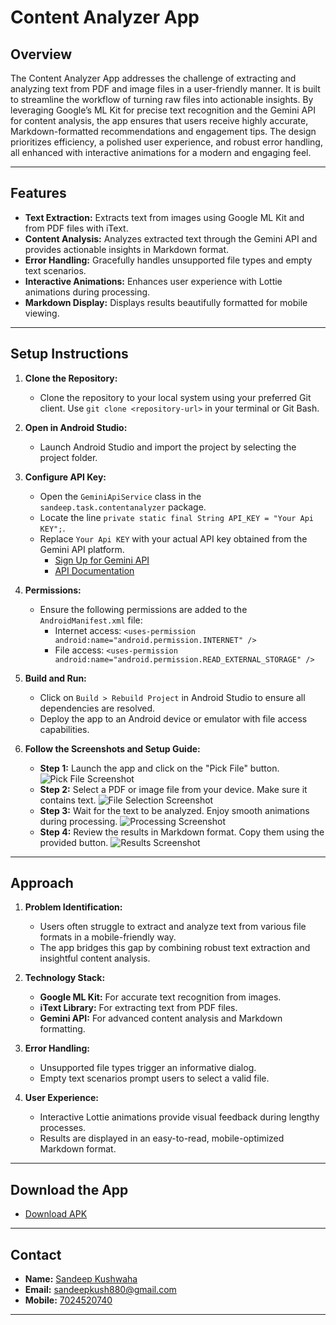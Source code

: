 # Content Analyzer App

## Overview
The Content Analyzer App addresses the challenge of extracting and analyzing text from PDF and image files in a user-friendly manner. It is built to streamline the workflow of turning raw files into actionable insights. By leveraging Google’s ML Kit for precise text recognition and the Gemini API for content analysis, the app ensures that users receive highly accurate, Markdown-formatted recommendations and engagement tips. The design prioritizes efficiency, a polished user experience, and robust error handling, all enhanced with interactive animations for a modern and engaging feel.

---

## Features
- **Text Extraction:** Extracts text from images using Google ML Kit and from PDF files with iText.
- **Content Analysis:** Analyzes extracted text through the Gemini API and provides actionable insights in Markdown format.
- **Error Handling:** Gracefully handles unsupported file types and empty text scenarios.
- **Interactive Animations:** Enhances user experience with Lottie animations during processing.
- **Markdown Display:** Displays results beautifully formatted for mobile viewing.

---

## Setup Instructions
1. **Clone the Repository:**
   - Clone the repository to your local system using your preferred Git client. Use `git clone <repository-url>` in your terminal or Git Bash.

2. **Open in Android Studio:**
   - Launch Android Studio and import the project by selecting the project folder.

3. **Configure API Key:**
   - Open the `GeminiApiService` class in the `sandeep.task.contentanalyzer` package.
   - Locate the line `private static final String API_KEY = "Your Api KEY";`.
   - Replace `Your Api KEY` with your actual API key obtained from the Gemini API platform.
     - [Sign Up for Gemini API](https://gemini-api.example.com/signup)
     - [API Documentation](https://gemini-api.example.com/docs)

4. **Permissions:**
   - Ensure the following permissions are added to the `AndroidManifest.xml` file:
     - Internet access: `<uses-permission android:name="android.permission.INTERNET" />`
     - File access: `<uses-permission android:name="android.permission.READ_EXTERNAL_STORAGE" />`

5. **Build and Run:**
   - Click on `Build > Rebuild Project` in Android Studio to ensure all dependencies are resolved.
   - Deploy the app to an Android device or emulator with file access capabilities.

6. **Follow the Screenshots and Setup Guide:**
   - **Step 1:** Launch the app and click on the "Pick File" button. ![Pick File Screenshot](https://example.com/pick-file.png)
   - **Step 2:** Select a PDF or image file from your device. Make sure it contains text. ![File Selection Screenshot](https://example.com/file-selection.png)
   - **Step 3:** Wait for the text to be analyzed. Enjoy smooth animations during processing. ![Processing Screenshot](https://example.com/processing.png)
   - **Step 4:** Review the results in Markdown format. Copy them using the provided button. ![Results Screenshot](https://example.com/results.png)

---

## Approach
1. **Problem Identification:**
   - Users often struggle to extract and analyze text from various file formats in a mobile-friendly way.
   - The app bridges this gap by combining robust text extraction and insightful content analysis.

2. **Technology Stack:**
   - **Google ML Kit:** For accurate text recognition from images.
   - **iText Library:** For extracting text from PDF files.
   - **Gemini API:** For advanced content analysis and Markdown formatting.

3. **Error Handling:**
   - Unsupported file types trigger an informative dialog.
   - Empty text scenarios prompt users to select a valid file.

4. **User Experience:**
   - Interactive Lottie animations provide visual feedback during lengthy processes.
   - Results are displayed in an easy-to-read, mobile-optimized Markdown format.

---

## Download the App
- [Download APK](https://drive.google.com/file/d/1pcN9i8FPVtO-cgMCZv8p2DHoeawfb9iB/view?usp=sharing)

---

## Contact
- **Name:** [Sandeep Kushwaha](mailto:sandeepkush880@gmail.com)
- **Email:** [sandeepkush880@gmail.com](mailto:sandeepkush880@gmail.com)
- **Mobile:** [7024520740](tel:+917024520740)

---

